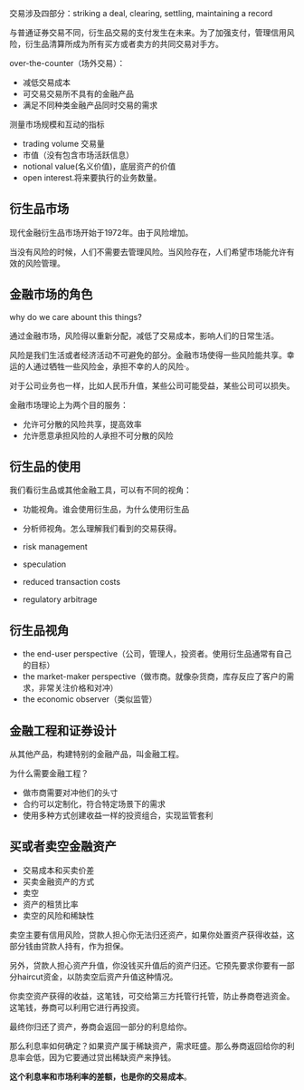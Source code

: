 交易涉及四部分：striking a deal, clearing,  settling, maintaining a record

与普通证券交易不同，衍生品交易的支付发生在未来。为了加强支付，管理信用风险，衍生品清算所成为所有买方或者卖方的共同交易对手方。

over-the-counter（场外交易）：
- 减低交易成本
- 可交易交易所不具有的金融产品
- 满足不同种类金融产品同时交易的需求

测量市场规模和互动的指标
- trading volume 交易量
- 市值（没有包含市场活跃信息）
- notional value(名义价值)，底层资产的价值
- open interest.将来要执行的业务数量。


## 衍生品市场
现代金融衍生品市场开始于1972年。由于风险增加。

当没有风险的时候，人们不需要去管理风险。当风险存在，人们希望市场能允许有效的风险管理。

## 金融市场的角色
why do we care  abount this things?

通过金融市场，风险得以重新分配，减低了交易成本，影响人们的日常生活。

风险是我们生活或者经济活动不可避免的部分。金融市场使得一些风险能共享。幸运的人通过牺牲一些风险金，承担不幸的人的风险·。

对于公司业务也一样，比如人民币升值，某些公司可能受益，某些公司可以损失。

金融市场理论上为两个目的服务：
- 允许可分散的风险共享，提高效率
- 允许愿意承担风险的人承担不可分散的风险


## 衍生品的使用
我们看衍生品或其他金融工具，可以有不同的视角：
- 功能视角。谁会使用衍生品，为什么使用衍生品
- 分析师视角。怎么理解我们看到的交易获得。

- risk management
- speculation
- reduced transaction costs
- regulatory arbitrage


## 衍生品视角
- the end-user perspective（公司，管理人，投资者。使用衍生品通常有自己的目标）
- the market-maker perspective（做市商。就像杂货商，库存反应了客户的需求，非常关注价格和对冲）
- the economic observer（类似监管）


## 金融工程和证券设计
从其他产品，构建特别的金融产品，叫金融工程。

为什么需要金融工程？
- 做市商需要对冲他们的头寸
- 合约可以定制化，符合特定场景下的需求
- 使用多种方式创建收益一样的投资组合，实现监管套利

## 买或者卖空金融资产
- 交易成本和买卖价差
- 买卖金融资产的方式
- 卖空
- 资产的租赁比率
- 卖空的风险和稀缺性

卖空主要有信用风险，贷款人担心你无法归还资产，如果你处置资产获得收益，这部分钱由贷款人持有，作为担保。

另外，贷款人担心资产升值，你没钱买升值后的资产归还。它预先要求你要有一部分haircut资金，以防卖空后资产升值这种情况。

你卖空资产获得的收益，这笔钱，可交给第三方托管行托管，防止券商卷逃资金。这笔钱，券商可以利用它进行再投资。

最终你归还了资产，券商会返回一部分的利息给你。

那么利息率如何确定？如果资产属于稀缺资产，需求旺盛。那么券商返回给你的利息率会低，因为它要通过贷出稀缺资产来挣钱。

**这个利息率和市场利率的差额，也是你的交易成本**。